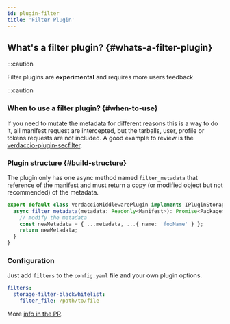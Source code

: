 ```yaml
---
id: plugin-filter
title: 'Filter Plugin'
---
```


## What's a filter plugin? {#whats-a-filter-plugin}

:::caution

Filter plugins are **experimental** and requires more users feedback

:::caution

### When to use a filter plugin? {#when-to-use}

If you need to mutate the metadata for different reasons this is a way to do it, all manifest request are intercepted, but the tarballs, user, profile or tokens requests are not included. A good example to review is the [verdaccio-plugin-secfilter](https://github.com/Ansile/verdaccio-plugin-secfilter).

### Plugin structure {#build-structure}

The plugin only has one async method named `filter_metadata` that reference of the manifest and must return a copy (or modified object but not recommended) of the metadata.

```ts
export default class VerdaccioMiddlewarePlugin implements IPluginStorageFilter<CustomConfig> {
  async filter_metadata(metadata: Readonly<Manifest>): Promise<Package> {
    // modify the metadata
    const newMetadata = { ...metadata, ...{ name: 'fooName' } };
    return newMetadata;
  }
}
```

### Configuration

Just add `filters` to the `config.yaml` file and your own plugin options.

```yaml
filters:
  storage-filter-blackwhitelist:
    filter_file: /path/to/file
```

More [info in the PR](https://github.com/verdaccio/verdaccio/pull/1161).
